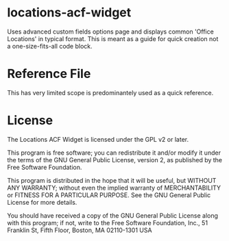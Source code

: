locations-acf-widget
====================

Uses advanced custom fields options page and displays common 'Office Locations' in typical format. This is meant as a guide for quick creation not a one-size-fits-all code block.

Reference File
====================
This has very limited scope is predominantely used as a quick reference. 

License
====================
The Locations ACF Widget is licensed under the GPL v2 or later.

This program is free software; you can redistribute it and/or modify it under the terms of the GNU General Public License, version 2, as published by the Free Software Foundation.

This program is distributed in the hope that it will be useful, but WITHOUT ANY WARRANTY; without even the implied warranty of MERCHANTABILITY or FITNESS FOR A PARTICULAR PURPOSE. See the GNU General Public License for more details.

You should have received a copy of the GNU General Public License along with this program; if not, write to the Free Software Foundation, Inc., 51 Franklin St, Fifth Floor, Boston, MA 02110-1301 USA

